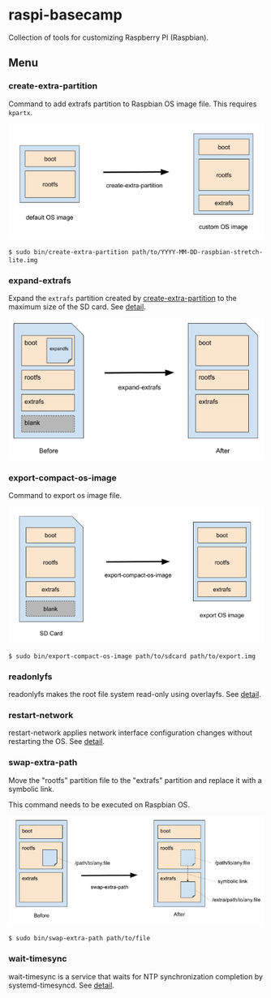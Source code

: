 # raspi-basecamp

Collection of tools for customizing Raspberry PI (Raspbian).


## Menu

### create-extra-partition

Command to add extrafs partition to Raspbian OS image file.
This requires `kpartx`.

![create-extra-partition](./docs/images/create-extra-partition.png)

```
$ sudo bin/create-extra-partition path/to/YYYY-MM-DD-raspbian-stretch-lite.img
```

### expand-extrafs

Expand the `extrafs` partition created by [create-extra-partition](../bin/create-extra-partition) to the maximum size of the SD card. See [detail](./expand-extrafs/README.md).

![expand-extrafs](./docs/images/expand-extrafs.png)

### export-compact-os-image

Command to export os image file.

![export-compact-os-image](./docs/images/export-compact-os-image.png)

```
$ sudo bin/export-compact-os-image path/to/sdcard path/to/export.img
```

### readonlyfs

readonlyfs makes the root file system read-only using overlayfs. See [detail](./readonlyfs/README.md).

### restart-network

restart-network applies network interface configuration changes without restarting the OS. See [detail](./restart-network/README.md).

### swap-extra-path

Move the "rootfs" partition file to the "extrafs" partition and replace it with a symbolic link.

This command needs to be executed on Raspbian OS.

![swap-extra-path](./docs/images/swap-extra-path.png)

```
$ sudo bin/swap-extra-path path/to/file
```

### wait-timesync

wait-timesync is a service that waits for NTP synchronization completion by systemd-timesyncd. See [detail](./wait-timesync/README.md).
